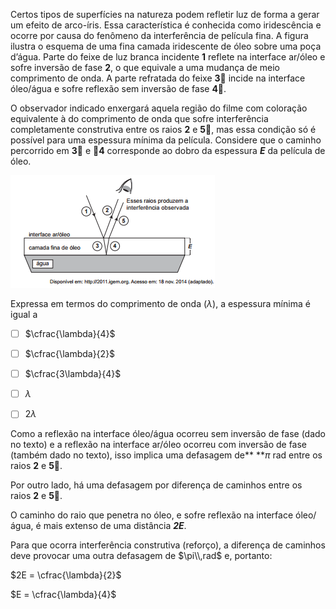 

Certos tipos de superfícies na natureza podem refletir luz de forma a gerar um efeito de arco-íris. Essa característica é conhecida como iridescência e ocorre por causa do fenômeno da interferência de película fina. A figura ilustra o esquema de uma fina camada iridescente de óleo sobre uma poça d’água. Parte do feixe de luz branca incidente **1** reflete na interface ar/óleo e sofre inversão de fase **2**, o que equivale a uma mudança de meio comprimento de onda. A parte refratada do feixe **3** incide na interface óleo/água e sofre reflexão sem inversão de fase **4**.

O observador indicado enxergará aquela região do filme com coloração equivalente à do comprimento de onda que sofre interferência completamente construtiva entre os raios **2** e **5**, mas essa condição só é possível para uma espessura mínima da película. Considere que o caminho percorrido em **3** e **4** corresponde ao dobro da espessura ***E*** da película de óleo. 

![](98bf1f72-9a5a-3a45-5b24-aaaeccf66f7d.png)

Expressa em termos do comprimento de onda ($\lambda$), a espessura mínima é igual a



- [ ] $\cfrac{\lambda}{4}$
- [ ] $\cfrac{\lambda}{2}$
- [ ] $\cfrac{3\lambda}{4}$
- [ ] $\lambda$
- [ ] $2 \lambda$


Como a reflexão na interface óleo/água ocorreu sem inversão de fase (dado no texto) e a reflexão na interface ar/óleo ocorreu com inversão de fase (também dado no texto), isso implica uma defasagem de** **$\pi$ rad entre os raios **2** e **5**.

Por outro lado, há uma defasagem por diferença de caminhos entre os raios **2** e **5**.

O caminho do raio que penetra no óleo, e sofre reflexão na interface óleo/água, é mais extenso de uma distância ***2E***.

Para que ocorra interferência construtiva (reforço), a diferença de caminhos deve provocar uma outra defasagem de $\pi\\,rad$ e, portanto:

$2E = \cfrac{\lambda}{2}$

$E = \cfrac{\lambda}{4}$

        